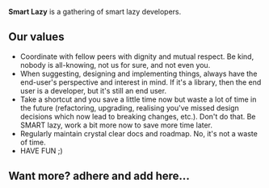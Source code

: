 **Smart Lazy** is a gathering of smart lazy developers.

## Our values

- Coordinate with fellow peers with dignity and mutual respect. Be kind, nobody is all-knowing, not us for sure, and not even you.
- When suggesting, designing and implementing things, always have the end-user's perspective and interest in mind. If it's a library, then the end user is a developer, but it's still an end user.
- Take a shortcut and you save a little time now but waste a lot of time in the future (refactoring, upgrading, realising you've missed design decisions which now lead to breaking changes, etc.). Don't do that. Be SMART lazy, work a bit more now to save more time later.
- Regularly maintain crystal clear docs and roadmap. No, it's not a waste of time.
- HAVE FUN ;)

## Want more? adhere and add here...
